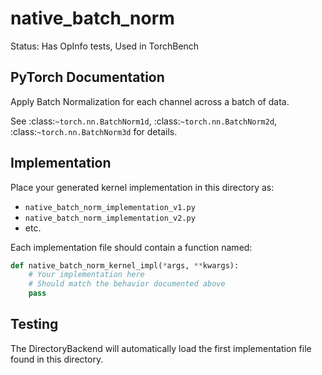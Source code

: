 # native_batch_norm

Status: Has OpInfo tests, Used in TorchBench

## PyTorch Documentation

Apply Batch Normalization for each channel across a batch of data.

See :class:`~torch.nn.BatchNorm1d`, :class:`~torch.nn.BatchNorm2d`,
:class:`~torch.nn.BatchNorm3d` for details.

## Implementation

Place your generated kernel implementation in this directory as:
- `native_batch_norm_implementation_v1.py`
- `native_batch_norm_implementation_v2.py`
- etc.

Each implementation file should contain a function named:
```python
def native_batch_norm_kernel_impl(*args, **kwargs):
    # Your implementation here
    # Should match the behavior documented above
    pass
```

## Testing

The DirectoryBackend will automatically load the first implementation file found in this directory.
